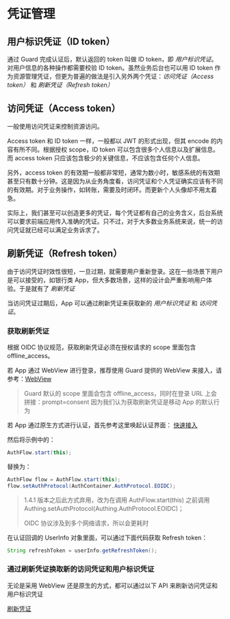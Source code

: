 # 凭证管理

<LastUpdated/>

## 用户标识凭证（ID token）

通过 Guard 完成认证后，默认返回的 token 叫做 ID token，即 *用户标识凭证*。对用户信息的各种操作都需要校验 ID token。虽然业务后台也可以用 ID token 作为资源管理凭证，但更为普遍的做法是引入另外两个凭证：*访问凭证（Access token）* 和 *刷新凭证（Refresh token）*

## 访问凭证（Access token）

一般使用访问凭证来控制资源访问。

Access token 和 ID token 一样，一般都以 JWT 的形式出现，但其 encode 的内容有所不同。根据授权 scope，ID token 可以包含很多个人信息以及扩展信息。而 access token 只应该包含极少的关键信息，不应该包含任何个人信息。

另外，access token 的有效期一般都非常短，通常为数小时，敏感系统的有效期甚至只有数十分钟。这是因为从业务角度看，访问凭证和个人凭证确实应该有不同的有效期。对于业务操作，如转账，需要及时闭环。而更新个人头像却不用太着急。

实际上，我们甚至可以创造更多的凭证，每个凭证都有自己的业务含义，后台系统可以要求前端应用传入准确的凭证。只不过，对于大多数业务系统来说，统一的访问凭证就已经可以满足业务诉求了。

## 刷新凭证（Refresh token）

由于访问凭证时效性很短，一旦过期，就需要用户重新登录。这在一些场景下用户是可以接受的，如银行类 App，但大多数场景，这样的设计会严重影响用户体验。于是就有了 *刷新凭证*

当访问凭证过期后，App 可以通过刷新凭证来获取新的 *用户标识凭证* 和 *访问凭证*。

### 获取刷新凭证

根据 OIDC 协议规范，获取刷新凭证必须在授权请求的 scope 里面包含 offline_access。

若 App 通过 WebView 进行登录，推荐使用 Guard 提供的 WebView 来接入，请参考：[WebView](./webview.md)

> Guard 默认的 scope 里面会包含 offline_access，同时在登录 URL 上会拼接：prompt=consent 因为我们认为获取刷新凭证是移动 App 的默认行为

若 App 通过原生方式进行认证，首先参考这里唤起认证界面： [快速接入](./../quick.md)

然后将示例中的：

```java
AuthFlow.start(this);
```

替换为：
```java
AuthFlow flow = AuthFlow.start(this);
flow.setAuthProtocol(AuthContainer.AuthProtocol.EOIDC);
```

> 1.4.1 版本之后此方式弃用，改为在调用 AuthFlow.start(this) 之前调用 Authing.setAuthProtocol(Authing.AuthProtocol.EOIDC)；
>
> OIDC 协议涉及到多个网络请求，所以会更耗时

在认证回调的 UserInfo 对象里面，可以通过下面代码获取 Refresh token：

```java
String refreshToken = userInfo.getRefreshToken();
```

### 通过刷新凭证换取新的访问凭证和用户标识凭证

无论是采用 WebView 还是原生的方式，都可以通过以下 API 来刷新访问凭证和用户标识凭证

[刷新凭证](https://docs.authing.cn/v2/reference/sdk-for-android/apis/protocol/#%E9%80%9A%E8%BF%87-refresh-token-%E8%8E%B7%E5%8F%96%E6%96%B0%E7%9A%84-access-token-%E5%92%8C-id-token)